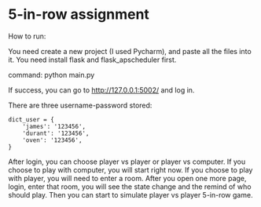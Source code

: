 # 5-in-row assignment

How to run:

You need create a new project (I used Pycharm), and paste all the files into it. You need install flask and flask_apscheduler first.

command: python main.py 

If success, you can go to http://127.0.0.1:5002/ and log in.

There are three username-password stored: 

```
dict_user = {
    'james': '123456',
    'durant': '123456',
    'oven': '123456',
}
```

After login, you can choose player vs player or player vs computer. If you choose to play with computer, you will start right now. If you choose to play with player, you will need to enter a room. After you open one more page, login, enter that room, you will see the state change and the remind of who should play. Then you can start to simulate player vs player 5-in-row game. 

